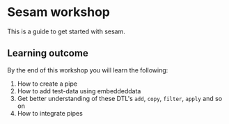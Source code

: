 # Sesam workshop
This is a guide to get started with sesam.


## Learning outcome
By the end of this workshop you will learn the following: 
1. How to create a pipe
2. How to add test-data using embeddeddata
3. Get better understanding of these DTL's `add`, `copy`, `filter`, `apply` and so on
4. How to integrate pipes

